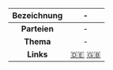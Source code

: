 | **Bezeichnung** | - |
|:---:|:---:|
| **Parteien** | - |
| **Thema** | - |
| **Links** | [🇩🇪]() [🇬🇧]() |
